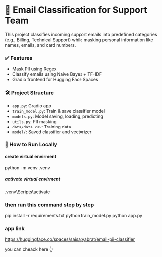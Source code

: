 # 📧 Email Classification for Support Team

This project classifies incoming support emails into predefined categories (e.g., Billing, Technical Support) while masking personal information like names, emails, and card numbers.

### ✅ Features
- Mask PII using Regex
- Classify emails using Naive Bayes + TF-IDF
- Gradio frontend for Hugging Face Spaces

### 🛠 Project Structure
- `app.py`: Gradio app
- `train_model.py`: Train & save classifier model
- `models.py`: Model saving, loading, predicting
- `utils.py`: PII masking
- `data/data.csv`: Training data
- `model/`: Saved classifier and vectorizer

### 🚀 How to Run Locally

#### create virtual envirment

python -m venv .venv

##### activete virtual envirment
.venv\Scripts\activate

### then run this command step by step
pip install -r requirements.txt
python train_model.py
python app.py

### app link

https://huggingface.co/spaces/saisatyabrat/email-pii-classifier

you can cheack here 👆
